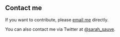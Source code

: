 ## Contact me

If you want to contribute, please [email me](sarah.a.sauve@gmail.com) directly.

You can also contact me via Twitter at [@sarah_sauve](https://twitter.com/sarah_sauve).
